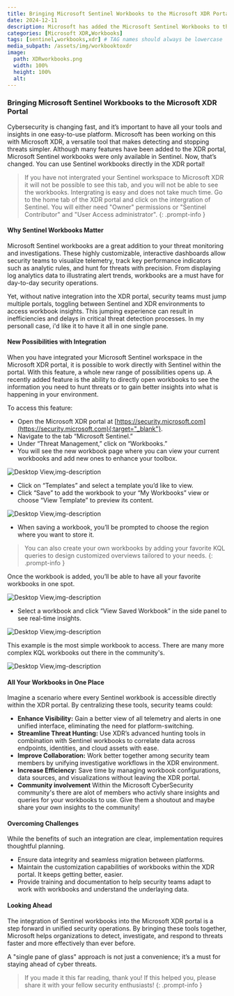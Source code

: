 ```yaml
---
title: Bringing Microsoft Sentinel Workbooks to the Microsoft XDR Portal
date: 2024-12-11
description: Microsoft has added the Microsoft Sentinel Workbooks to the XDR portal
categories: [Microsoft XDR,Workbooks]
tags: [sentinel,workbooks,xdr] # TAG names should always be lowercase
media_subpath: /assets/img/workbooktoxdr
image:
  path: XDRworkbooks.png
  width: 100%
  height: 100%
  alt:
---
```


### Bringing Microsoft Sentinel Workbooks to the Microsoft XDR Portal

Cybersecurity is changing fast, and it’s important to have all your tools and insights in one easy-to-use platform. Microsoft has been working on this with Microsoft XDR, a versatile tool that makes detecting and stopping threats simpler. Although many features have been added to the XDR portal, Microsoft Sentinel workbooks were only available in Sentinel. Now, that’s changed. You can use Sentinel workbooks directly in the XDR portal!

> If you have not intergrated your Sentinel workspace to Microsoft XDR it will not be possible to see this tab, and you will not be able to see the workbooks. Intergrating is easy and does not take much time. Go to the home tab of the XDR portal and click on the intergration of Sentinel. You will either need "Owner" permissions or "Sentinel Contributor" and "User Access administrator".
{: .prompt-info }

#### Why Sentinel Workbooks Matter
Microsoft Sentinel workbooks are a great addition to your threat monitoring and investigations. These highly customizable, interactive dashboards allow security teams to visualize telemetry, track key performance indicators such as analytic rules, and hunt for threats with precision. From displaying log analytics data to illustrating alert trends, workbooks are a must have for day-to-day security operations.

Yet, without native integration into the XDR portal, security teams must jump multiple portals, toggling between Sentinel and XDR environments to access workbook insights. This jumping experience can result in inefficiencies and delays in critical threat detection processes. In my personall case, i'd like it to have it all in one single pane. 

#### New Possibilities with Integration
When you have integrated your Microsoft Sentinel workspace in the Microsoft XDR portal, it is possible to work directly with Sentinel within the portal. With this feature, a whole new range of possibilities opens up. A recently added feature is the ability to directly open workbooks to see the information you need to hunt threats or to gain better insights into what is happening in your environment.

To access this feature:

- Open the Microsoft XDR portal at [https://security.microsoft.com](https://security.microsoft.com){:target="_blank"}.
- Navigate to the tab “Microsoft Sentinel.”
- Under “Threat Management,” click on “Workbooks.”
- You will see the new workbook page where you can view your current workbooks and add new ones to enhance your toolbox.

![Desktop View,img-description](workbookpage.jpg)

- Click on “Templates” and select a template you’d like to view.
- Click “Save” to add the workbook to your “My Workbooks” view or choose “View Template” to preview its content.

![Desktop View,img-description](saveworkbook.jpg)

- When saving a workbook, you’ll be prompted to choose the region where you want to store it.

> You can also create your own workbooks by adding your favorite KQL queries to design customized overviews tailored to your needs.
{: .prompt-info }

Once the workbook is added, you’ll be able to have all your favorite workbooks in one spot. 

![Desktop View,img-description](addedtooverview.jpg)

- Select a workbook and click “View Saved Workbook” in the side panel to see real-time insights.

![Desktop View,img-description](viewsavedworkbook.jpg)

This example is the most simple workbook to access. There are many more complex KQL workbooks out there in the community's.

![Desktop View,img-description](partofworkbook.jpg)


#### All Your Workbooks in One Place
Imagine a scenario where every Sentinel workbook is accessible directly within the XDR portal. By centralizing these tools, security teams could:

- **Enhance Visibility:** Gain a better view of all telemetry and alerts in one unified interface, eliminating the need for platform-switching.
- **Streamline Threat Hunting:** Use XDR’s advanced hunting tools in combination with Sentinel workbooks to correlate data across endpoints, identities, and cloud assets with ease.
- **Improve Collaboration:** Work better together among security team members by unifying investigative workflows in the XDR environment.
- **Increase Efficiency:** Save time by managing workbook configurations, data sources, and visualizations without leaving the XDR portal.
- **Community involvement** Within the Microsoft CyberSecurity community's there are alot of members who activly share insights and queries for your workbooks to use. Give them a shoutout and maybe share your own insights to the community!

#### Overcoming Challenges
While the benefits of such an integration are clear, implementation requires thoughtful planning.

- Ensure data integrity and seamless migration between platforms.
- Maintain the customization capabilities of workbooks within the XDR portal. It keeps getting better, easier.
- Provide training and documentation to help security teams adapt to work with workbooks and understand the underlaying data.

#### Looking Ahead
The integration of Sentinel workbooks into the Microsoft XDR portal is a step forward in unified security operations. By bringing these tools together, Microsoft helps organizations to detect, investigate, and respond to threats faster and more effectively than ever before.

A "single pane of glass" approach is not just a convenience; it’s a must for staying ahead of cyber threats.

> If you made it this far reading, thank you! If this helped you, please share it with your fellow security enthusiasts!
{: .prompt-info }


